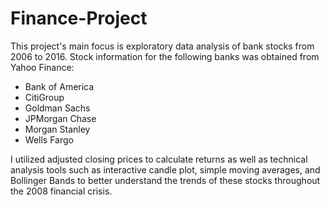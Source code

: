 # Finance-Project
This project's main focus is exploratory data analysis of bank stocks from 2006 to 2016.
Stock information for the following banks was obtained from Yahoo Finance:

- Bank of America
- CitiGroup
- Goldman Sachs
- JPMorgan Chase
- Morgan Stanley
- Wells Fargo

I utilized adjusted closing prices to calculate returns as well as technical analysis tools such as interactive candle plot, simple moving averages, and Bollinger Bands to better understand the trends of these stocks throughout the 2008 financial crisis.
